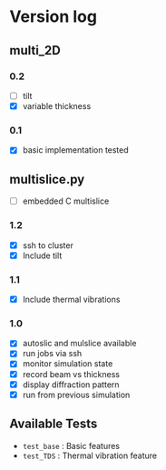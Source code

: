 # Version log

## multi_2D

### 0.2
- [ ] tilt
- [x] variable thickness

### 0.1
- [x] basic implementation tested



## multislice.py
- [ ] embedded C multislice

### 1.2
- [x] ssh to cluster 
- [x] Include tilt
### 1.1
- [x] Include thermal vibrations

### 1.0
- [x] autoslic and mulslice available
- [x] run jobs via ssh
- [x] monitor simulation state
- [x] record beam vs thickness
- [x] display diffraction pattern
- [x] run from previous simulation

## Available Tests
- `test_base` : Basic features
- `test_TDS` : Thermal vibration feature
